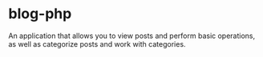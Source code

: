 # blog-php
Аn application that allows you to view posts and perform basic operations, as well as categorize posts and work with categories.
